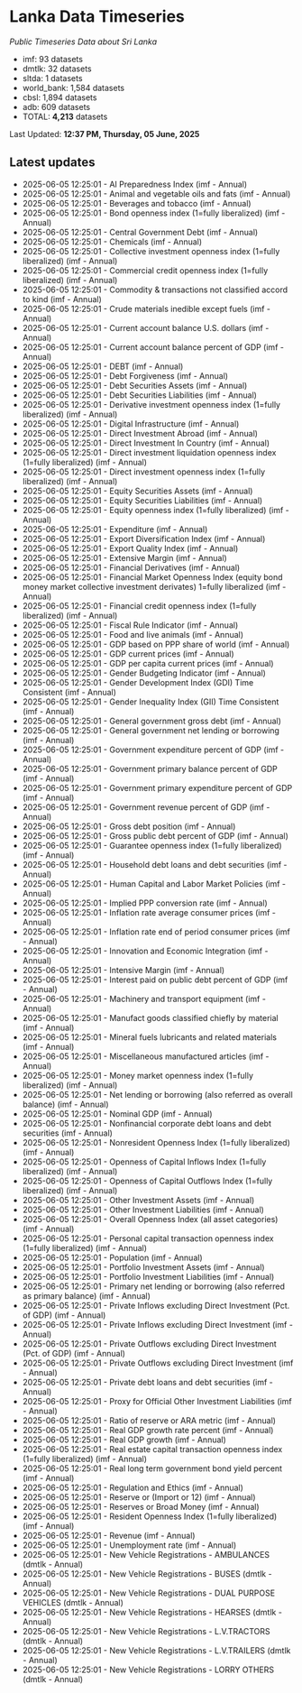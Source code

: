 # Lanka Data Timeseries
*Public Timeseries Data about Sri Lanka*

* imf: 93 datasets
* dmtlk: 32 datasets
* sltda: 1 datasets
* world_bank: 1,584 datasets
* cbsl: 1,894 datasets
* adb: 609 datasets
* TOTAL: **4,213** datasets

Last Updated: **12:37 PM, Thursday, 05 June, 2025**

## Latest updates

* 2025-06-05 12:25:01 - AI Preparedness Index (imf - Annual)
* 2025-06-05 12:25:01 - Animal and vegetable oils and fats (imf - Annual)
* 2025-06-05 12:25:01 - Beverages and tobacco (imf - Annual)
* 2025-06-05 12:25:01 - Bond openness index (1=fully liberalized) (imf - Annual)
* 2025-06-05 12:25:01 - Central Government Debt (imf - Annual)
* 2025-06-05 12:25:01 - Chemicals (imf - Annual)
* 2025-06-05 12:25:01 - Collective investment openness index (1=fully liberalized) (imf - Annual)
* 2025-06-05 12:25:01 - Commercial credit openness index (1=fully liberalized) (imf - Annual)
* 2025-06-05 12:25:01 - Commodity & transactions not classified accord to kind (imf - Annual)
* 2025-06-05 12:25:01 - Crude materials inedible except fuels (imf - Annual)
* 2025-06-05 12:25:01 - Current account balance U.S. dollars (imf - Annual)
* 2025-06-05 12:25:01 - Current account balance percent of GDP (imf - Annual)
* 2025-06-05 12:25:01 - DEBT (imf - Annual)
* 2025-06-05 12:25:01 - Debt Forgiveness (imf - Annual)
* 2025-06-05 12:25:01 - Debt Securities Assets (imf - Annual)
* 2025-06-05 12:25:01 - Debt Securities Liabilities (imf - Annual)
* 2025-06-05 12:25:01 - Derivative investment openness index (1=fully liberalized) (imf - Annual)
* 2025-06-05 12:25:01 - Digital Infrastructure (imf - Annual)
* 2025-06-05 12:25:01 - Direct Investment Abroad (imf - Annual)
* 2025-06-05 12:25:01 - Direct Investment In Country (imf - Annual)
* 2025-06-05 12:25:01 - Direct investment liquidation openness index (1=fully liberalized) (imf - Annual)
* 2025-06-05 12:25:01 - Direct investment openness index (1=fully liberalized) (imf - Annual)
* 2025-06-05 12:25:01 - Equity Securities Assets (imf - Annual)
* 2025-06-05 12:25:01 - Equity Securities Liabilities (imf - Annual)
* 2025-06-05 12:25:01 - Equity openness index (1=fully liberalized) (imf - Annual)
* 2025-06-05 12:25:01 - Expenditure (imf - Annual)
* 2025-06-05 12:25:01 - Export Diversification Index (imf - Annual)
* 2025-06-05 12:25:01 - Export Quality Index (imf - Annual)
* 2025-06-05 12:25:01 - Extensive Margin (imf - Annual)
* 2025-06-05 12:25:01 - Financial Derivatives (imf - Annual)
* 2025-06-05 12:25:01 - Financial Market Openness Index (equity bond money market collective investment derivates) 1=fully liberalized (imf - Annual)
* 2025-06-05 12:25:01 - Financial credit openness index (1=fully liberalized) (imf - Annual)
* 2025-06-05 12:25:01 - Fiscal Rule Indicator (imf - Annual)
* 2025-06-05 12:25:01 - Food and live animals (imf - Annual)
* 2025-06-05 12:25:01 - GDP based on PPP share of world (imf - Annual)
* 2025-06-05 12:25:01 - GDP current prices (imf - Annual)
* 2025-06-05 12:25:01 - GDP per capita current prices (imf - Annual)
* 2025-06-05 12:25:01 - Gender Budgeting Indicator (imf - Annual)
* 2025-06-05 12:25:01 - Gender Development Index (GDI) Time Consistent (imf - Annual)
* 2025-06-05 12:25:01 - Gender Inequality Index (GII) Time Consistent (imf - Annual)
* 2025-06-05 12:25:01 - General government gross debt (imf - Annual)
* 2025-06-05 12:25:01 - General government net lending or borrowing (imf - Annual)
* 2025-06-05 12:25:01 - Government expenditure percent of GDP (imf - Annual)
* 2025-06-05 12:25:01 - Government primary balance percent of GDP (imf - Annual)
* 2025-06-05 12:25:01 - Government primary expenditure percent of GDP (imf - Annual)
* 2025-06-05 12:25:01 - Government revenue percent of GDP (imf - Annual)
* 2025-06-05 12:25:01 - Gross debt position (imf - Annual)
* 2025-06-05 12:25:01 - Gross public debt percent of GDP (imf - Annual)
* 2025-06-05 12:25:01 - Guarantee openness index (1=fully liberalized) (imf - Annual)
* 2025-06-05 12:25:01 - Household debt loans and debt securities (imf - Annual)
* 2025-06-05 12:25:01 - Human Capital and Labor Market Policies (imf - Annual)
* 2025-06-05 12:25:01 - Implied PPP conversion rate (imf - Annual)
* 2025-06-05 12:25:01 - Inflation rate average consumer prices (imf - Annual)
* 2025-06-05 12:25:01 - Inflation rate end of period consumer prices (imf - Annual)
* 2025-06-05 12:25:01 - Innovation and Economic Integration (imf - Annual)
* 2025-06-05 12:25:01 - Intensive Margin (imf - Annual)
* 2025-06-05 12:25:01 - Interest paid on public debt percent of GDP (imf - Annual)
* 2025-06-05 12:25:01 - Machinery and transport equipment (imf - Annual)
* 2025-06-05 12:25:01 - Manufact goods classified chiefly by material (imf - Annual)
* 2025-06-05 12:25:01 - Mineral fuels lubricants and related materials (imf - Annual)
* 2025-06-05 12:25:01 - Miscellaneous manufactured articles (imf - Annual)
* 2025-06-05 12:25:01 - Money market openness index (1=fully liberalized) (imf - Annual)
* 2025-06-05 12:25:01 - Net lending or borrowing (also referred as overall balance) (imf - Annual)
* 2025-06-05 12:25:01 - Nominal GDP (imf - Annual)
* 2025-06-05 12:25:01 - Nonfinancial corporate debt loans and debt securities (imf - Annual)
* 2025-06-05 12:25:01 - Nonresident Openness Index (1=fully liberalized) (imf - Annual)
* 2025-06-05 12:25:01 - Openness of Capital Inflows Index (1=fully liberalized) (imf - Annual)
* 2025-06-05 12:25:01 - Openness of Capital Outflows Index (1=fully liberalized) (imf - Annual)
* 2025-06-05 12:25:01 - Other Investment Assets (imf - Annual)
* 2025-06-05 12:25:01 - Other Investment Liabilities (imf - Annual)
* 2025-06-05 12:25:01 - Overall Openness Index (all asset categories) (imf - Annual)
* 2025-06-05 12:25:01 - Personal capital transaction openness index (1=fully liberalized) (imf - Annual)
* 2025-06-05 12:25:01 - Population (imf - Annual)
* 2025-06-05 12:25:01 - Portfolio Investment Assets (imf - Annual)
* 2025-06-05 12:25:01 - Portfolio Investment Liabilities (imf - Annual)
* 2025-06-05 12:25:01 - Primary net lending or borrowing (also referred as primary balance) (imf - Annual)
* 2025-06-05 12:25:01 - Private Inflows excluding Direct Investment (Pct. of GDP) (imf - Annual)
* 2025-06-05 12:25:01 - Private Inflows excluding Direct Investment (imf - Annual)
* 2025-06-05 12:25:01 - Private Outflows excluding Direct Investment (Pct. of GDP) (imf - Annual)
* 2025-06-05 12:25:01 - Private Outflows excluding Direct Investment (imf - Annual)
* 2025-06-05 12:25:01 - Private debt loans and debt securities (imf - Annual)
* 2025-06-05 12:25:01 - Proxy for Official Other Investment Liabilities (imf - Annual)
* 2025-06-05 12:25:01 - Ratio of reserve or ARA metric (imf - Annual)
* 2025-06-05 12:25:01 - Real GDP growth rate percent (imf - Annual)
* 2025-06-05 12:25:01 - Real GDP growth (imf - Annual)
* 2025-06-05 12:25:01 - Real estate capital transaction openness index (1=fully liberalized) (imf - Annual)
* 2025-06-05 12:25:01 - Real long term government bond yield percent (imf - Annual)
* 2025-06-05 12:25:01 - Regulation and Ethics (imf - Annual)
* 2025-06-05 12:25:01 - Reserve or (Import or 12) (imf - Annual)
* 2025-06-05 12:25:01 - Reserves or Broad Money (imf - Annual)
* 2025-06-05 12:25:01 - Resident Openness Index (1=fully liberalized) (imf - Annual)
* 2025-06-05 12:25:01 - Revenue (imf - Annual)
* 2025-06-05 12:25:01 - Unemployment rate (imf - Annual)
* 2025-06-05 12:25:01 - New Vehicle Registrations - AMBULANCES (dmtlk - Annual)
* 2025-06-05 12:25:01 - New Vehicle Registrations - BUSES (dmtlk - Annual)
* 2025-06-05 12:25:01 - New Vehicle Registrations - DUAL PURPOSE VEHICLES (dmtlk - Annual)
* 2025-06-05 12:25:01 - New Vehicle Registrations - HEARSES (dmtlk - Annual)
* 2025-06-05 12:25:01 - New Vehicle Registrations - L.V.TRACTORS (dmtlk - Annual)
* 2025-06-05 12:25:01 - New Vehicle Registrations - L.V.TRAILERS (dmtlk - Annual)
* 2025-06-05 12:25:01 - New Vehicle Registrations - LORRY OTHERS (dmtlk - Annual)